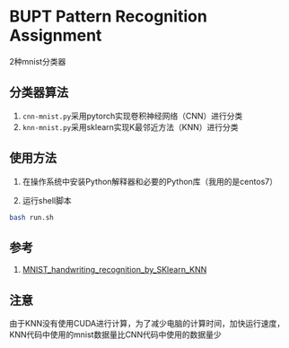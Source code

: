 # BUPT Pattern Recognition Assignment

2种mnist分类器

## 分类器算法

1. `cnn-mnist.py`采用pytorch实现卷积神经网络（CNN）进行分类
2. `knn-mnist.py`采用sklearn实现K最邻近方法（KNN）进行分类

## 使用方法

1. 在操作系统中安装Python解释器和必要的Python库（我用的是centos7）

2. 运行shell脚本

```bash
bash run.sh
```

## 参考

1. [MNIST_handwriting_recognition_by_SKlearn_KNN](https://github.com/danielshaving/MNIST_handwriting_recognition_by_SKlearn_KNN)

## 注意

由于KNN没有使用CUDA进行计算，为了减少电脑的计算时间，加快运行速度，KNN代码中使用的mnist数据量比CNN代码中使用的数据量少

